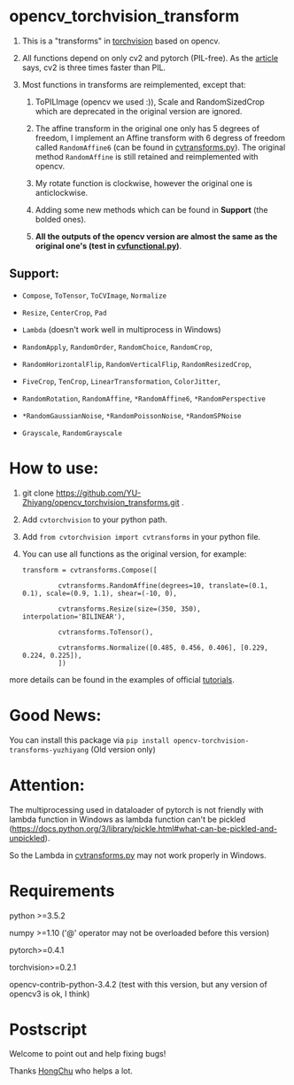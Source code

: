 # opencv_torchvision_transform
1) This is a "transforms" in [torchvision](https://github.com/pytorch/vision/tree/master/torchvision/transforms) based on opencv. 

2) All functions depend on only cv2 and pytorch (PIL-free). As the [article](https://www.kaggle.com/vfdev5/pil-vs-opencv) says, cv2 is three times faster than PIL.

3) Most functions in transforms are reimplemented, except that:

   1) ToPILImage (opencv we used :)), Scale and RandomSizedCrop which are deprecated in the original version are
    ignored.
   
   2) The affine transform in the original one only has 5 degrees of freedom, I implement an Affine transform with 6
    degress of freedom called `RandomAffine6` (can be found in [cvtransforms.py](cvtorchvision/cvtransforms/cvtransforms.py)). The
     original method `RandomAffine` is still retained and reimplemented with opencv.
   3) My rotate function is clockwise, however the original one is  anticlockwise.
   4) Adding some new methods which can be found in **Support** (the bolded ones).
   4) **All the outputs of the opencv version are almost the same as the original one's (test in [cvfunctional.py](/cvtorchvision/cvtransforms/cvfunctional.py#L892-L906))**.
## Support:
* `Compose`, `ToTensor`, `ToCVImage`, `Normalize`

* `Resize`, `CenterCrop`, `Pad`

* `Lambda` (doesn't work well in multiprocess in Windows)

* `RandomApply`, `RandomOrder`, `RandomChoice`, `RandomCrop`,

* `RandomHorizontalFlip`, `RandomVerticalFlip`, `RandomResizedCrop`,

* `FiveCrop`, `TenCrop`, `LinearTransformation`, `ColorJitter`,

* `RandomRotation`, `RandomAffine`, `*RandomAffine6`, `*RandomPerspective`

* `*RandomGaussianNoise`, `*RandomPoissonNoise`, `*RandomSPNoise`

* `Grayscale`, `RandomGrayscale`
# How to use:
1) git clone https://github.com/YU-Zhiyang/opencv_torchvision_transforms.git .

2) Add `cvtorchvision` to your python path.

3) Add `from cvtorchvision import cvtransforms` in your python file.

4) You can use all functions as the original version, for example:

       transform = cvtransforms.Compose([
        
                cvtransforms.RandomAffine(degrees=10, translate=(0.1, 0.1), scale=(0.9, 1.1), shear=(-10, 0),
        
                cvtransforms.Resize(size=(350, 350), interpolation='BILINEAR'),
        
                cvtransforms.ToTensor(),
        
                cvtransforms.Normalize([0.485, 0.456, 0.406], [0.229, 0.224, 0.225]),
                ])

more details can be found in the examples of official [tutorials](https://pytorch.org/tutorials/beginner/transfer_learning_tutorial.html).

# Good News:
You can install this package via `pip install opencv-torchvision-transforms-yuzhiyang` (Old version only)
 
# Attention: 
The multiprocessing used in dataloader of pytorch is not friendly with lambda function in Windows as lambda function can't be pickled (https://docs.python.org/3/library/pickle.html#what-can-be-pickled-and-unpickled).

So the Lambda in [cvtransforms.py](cvtorchvision/cvtransforms/cvtransforms.py) may not work properly in Windows.

# Requirements
python >=3.5.2

numpy >=1.10 ('@' operator may not be overloaded before this version)

pytorch>=0.4.1

torchvision>=0.2.1

opencv-contrib-python-3.4.2 (test with this version, but any version of opencv3 is ok, I think)

# Postscript
Welcome to point out and help fixing bugs!

Thanks [HongChu](https://github.com/hongchu098) who helps a lot.
